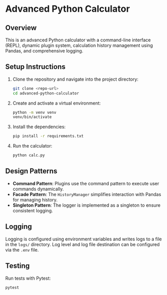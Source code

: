 # Advanced Python Calculator

## Overview
This is an advanced Python calculator with a command-line interface (REPL), dynamic plugin system, calculation history management using Pandas, and comprehensive logging.

## Setup Instructions
1. Clone the repository and navigate into the project directory:
    ```bash
    git clone <repo-url>
    cd advanced-python-calculator
    ```

2. Create and activate a virtual environment:
    ```bash
    python -m venv venv
    venv/bin/activate
    ```

3. Install the dependencies:
    ```bash
    pip install -r requirements.txt
    ```

4. Run the calculator:
    ```bash
    python calc.py
    ```

## Design Patterns
- **Command Pattern**: Plugins use the command pattern to execute user commands dynamically.
- **Facade Pattern**: The `HistoryManager` simplifies interaction with Pandas for managing history.
- **Singleton Pattern**: The logger is implemented as a singleton to ensure consistent logging.

## Logging
Logging is configured using environment variables and writes logs to a file in the `logs/` directory. Log level and log file destination can be configured via the `.env` file.

## Testing
Run tests with Pytest:
```bash
pytest
